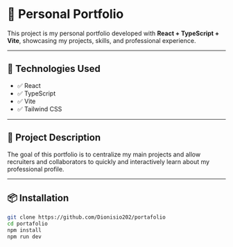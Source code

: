 # 📁 Personal Portfolio  

This project is my personal portfolio developed with **React + TypeScript + Vite**, showcasing my projects, skills, and professional experience.  

---

## 🚀 Technologies Used  

- ✅ React  
- ✅ TypeScript  
- ✅ Vite  
- ✅ Tailwind CSS 

---

## 📄 Project Description  

The goal of this portfolio is to centralize my main projects and allow recruiters and collaborators to quickly and interactively learn about my professional profile.  

---

## 📦 Installation  

```bash
git clone https://github.com/Dionisio202/portafolio
cd portafolio
npm install
npm run dev
